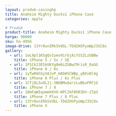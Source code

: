 ```yaml
---
layout: produk-casinghp
title: Anaheim Mighty Ducks1 iPhone Case
categories: apple

# Produk
product-title: Anaheim Mighty Ducks1 iPhone Case
harga: 90000
sku: hn-4956
image-drive: 13Yr0unIRkSVdGL-TDd2HSPyoWpJ3SC8x
gallery:
  - url: 1wL9pl1K5gQvIumv91rbjAiYSSZLzGBBw
    title: iPhone 5 / 5s / SE
  - url: 1P1Ck23ESkUKYg8m0iZGBwCMrisR_9aGG
    title: iPhone 6 / 6s
  - url: 1yTwR6hSyVAJsP_HAbHSCWBp_yBXv0l4g
    title: iPhone 6 Plus / 6s Plus
  - url: 1CTj8L5uOL2j-3B6BMuQarzLuBbuFRFjG
    title: iPhone 7 / 8
  - url: 10mFqWIqammkKVO-NPC2kF8hR3DV-1TpU
    title: iPhone 7 Plus / 8 Plus
  - url: 13Yr0unIRkSVdGL-TDd2HSPyoWpJ3SC8x
    title: iPhone X
---
```

